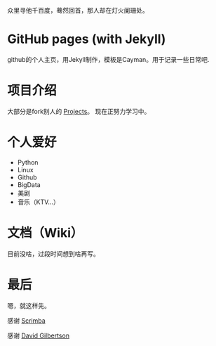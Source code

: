 众里寻他千百度，蓦然回首，那人却在灯火阑珊处。

# GitHub pages (with Jekyll)
github的个人主页，用Jekyll制作，模板是Cayman。用于记录一些日常吧.

# 项目介绍
大部分是fork别人的 [Projects](https://github.com/spwy007)。
现在正努力学习中。

# 个人爱好
* Python
* Linux
* Github
* BigData
* 美剧
* 音乐（KTV...）

# 文档（Wiki）
目前没啥，过段时间想到啥再写。

# 最后
嗯，就这样先。

感谢 [Scrimba](https://github.com/scrimba/community/issues?q=is%3Aopen+is%3Aissue+label%3Afeature-request+sort%3Areactions-%2B1-desc)

感谢 [David Gilbertson](https://github.com/davidgilbertson)
